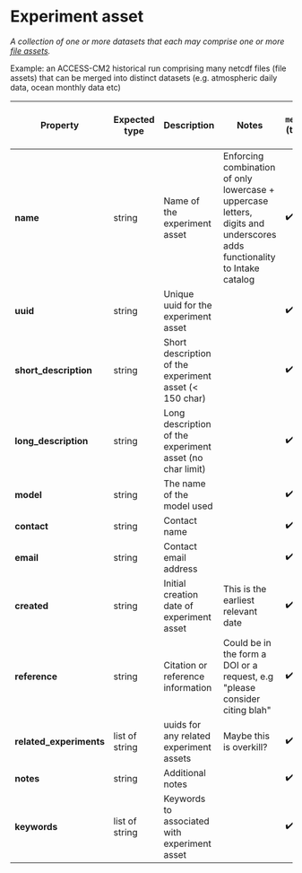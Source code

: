 # Experiment asset

*A collection of one or more datasets that each may comprise one or more [file assets](https://github.com/ACCESS-NRI/schema/blob/main/file_asset.md).*

Example: an ACCESS-CM2 historical run comprising many netcdf files (file assets) that can be merged into distinct datasets (e.g. atmospheric daily data, ocean monthly data etc)

| Property | Expected type | Description | Notes | in `metadata.yaml` (two ticks for enforce) |
| --- | --- | --- | --- | --- |
| **name** | string | Name of the experiment asset  | Enforcing combination of only lowercase + uppercase letters, digits and underscores adds functionality to Intake catalog | :heavy_check_mark: :heavy_check_mark: |
| **uuid** | string | Unique uuid for the experiment asset  |  | :heavy_check_mark: :heavy_check_mark: |
| **short_description** | string | Short description of the experiment asset (< 150 char)  |  | :heavy_check_mark: :heavy_check_mark: |
| **long_description** | string | Long description of the experiment asset (no char limit) |  | :heavy_check_mark: :heavy_check_mark: |
| **model** | string | The name of the model used |  | :heavy_check_mark: |
| **contact** | string | Contact name |  | :heavy_check_mark: |
| **email** | string | Contact email address |  | :heavy_check_mark: |
| **created** | string | Initial creation date of experiment asset | This is the earliest relevant date | :heavy_check_mark: |
| **reference** | string | Citation or reference information | Could be in the form a DOI or a request, e.g "please consider citing blah" | :heavy_check_mark: |
| **related_experiments** | list of string | uuids for any related experiment assets | Maybe this is overkill? | :heavy_check_mark: |
| **notes** | string | Additional notes |  | :heavy_check_mark: |
| **keywords** | list of string | Keywords to associated with experiment asset |  | :heavy_check_mark: |
